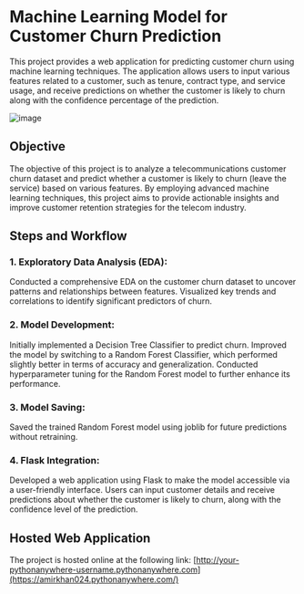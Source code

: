 # Machine Learning Model for Customer Churn Prediction
 This project provides a web application for predicting customer churn using machine learning techniques. The application allows users to input various features related to a customer, such as tenure, contract type, and service usage, and receive predictions on whether the customer is likely to churn along with the confidence percentage of the prediction.

![image](https://github.com/user-attachments/assets/f94abec0-600e-4003-960c-799c593d99b3)


## Objective 
 The objective of this project is to analyze a telecommunications customer churn dataset and predict whether a customer is likely to churn (leave the service) based on various features. By employing advanced machine learning techniques, this project aims to provide actionable insights and improve customer retention strategies for the telecom industry.

## Steps and Workflow

### 1. Exploratory Data Analysis (EDA):
 Conducted a comprehensive EDA on the customer churn dataset to uncover patterns and relationships between features.
 Visualized key trends and correlations to identify significant predictors of churn.
 
### 2. Model Development:
 Initially implemented a Decision Tree Classifier to predict churn.
 Improved the model by switching to a Random Forest Classifier, which performed slightly better in terms of accuracy and generalization.
 Conducted hyperparameter tuning for the Random Forest model to further enhance its performance.

### 3. Model Saving:
 Saved the trained Random Forest model using joblib for future predictions without retraining.

### 4. Flask Integration:
 Developed a web application using Flask to make the model accessible via a user-friendly interface.
 Users can input customer details and receive predictions about whether the customer is likely to churn, along with the confidence level of the prediction.

## Hosted Web Application
 The project is hosted online at the following link:
 [http://your-pythonanywhere-username.pythonanywhere.com](https://amirkhan024.pythonanywhere.com/)
